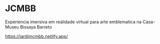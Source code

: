 # JCMBB
Experiencia imersiva em realidade virtual para arte emblematica na Casa-Museu Bissaya Barreto

https://jardimcmbb.netlify.app/
